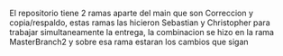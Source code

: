 El repositorio tiene 2 ramas aparte del main que son Correccion y copia/respaldo, estas ramas las hicieron Sebastian y Christopher
para trabajar simultaneamente la entrega, la combinacion se hizo en la rama MasterBranch2 y sobre esa rama estaran los cambios 
que sigan
